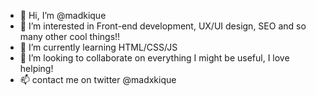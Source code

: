- 👋 Hi, I’m @madkique
- 👀 I’m interested in Front-end development, UX/UI design, SEO and so many other cool things!!
- 🌱 I’m currently learning HTML/CSS/JS
- 💞️ I’m looking to collaborate on everything I might be useful, I love helping!
- 📫 contact me on twitter @madxkique

<!---
madkique/madkique is a ✨ special ✨ repository because its `README.md` (this file) appears on your GitHub profile.
You can click the Preview link to take a look at your changes.
--->
